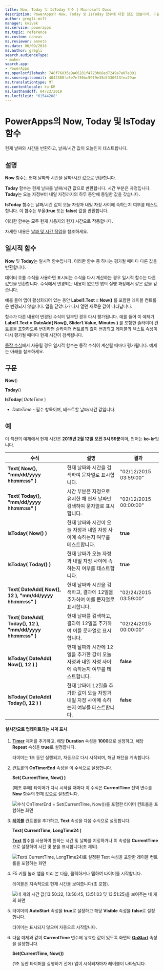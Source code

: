 ```yaml
---
title: Now, Today 및 IsToday 함수 | Microsoft Docs
description: PowerApps의 Now, Today 및 IsToday 함수에 대한 참조 정보이며, 구문과 예제를 포함하고 있습니다.
author: gregli-msft
manager: kvivek
ms.service: powerapps
ms.topic: reference
ms.custom: canvas
ms.reviewer: anneta
ms.date: 06/09/2018
ms.author: gregli
search.audienceType:
- maker
search.app:
- PowerApps
ms.openlocfilehash: 748f76835e9a66281f4723b88ed7249a7a07e091
ms.sourcegitcommit: 4042388fa5e7ef50bc59f9e35df330613fea29ae
ms.translationtype: MT
ms.contentlocale: ko-KR
ms.lasthandoff: 04/23/2019
ms.locfileid: "61544208"
---
```

# <a name="now-today-and-istoday-functions-in-powerapps"></a>PowerApps의 Now, Today 및 IsToday 함수
현재 날짜와 시간을 반환하고, 날짜/시간 값이 오늘인지 테스트합니다.

## <a name="description"></a>설명
**Now** 함수는 현재 날짜와 시간을 날짜/시간 값으로 반환합니다.

**Today** 함수는 현재 날짜를 날짜/시간 값으로 반환합니다. 시간 부분은 자정입니다. **Today**는 오늘 자정부터 내일 자정까지의 하루 동안에 동일한 값을 갖습니다.

**IsToday** 함수는 날짜/시간 값이 오늘 자정과 내일 자정 사이에 속하는지 여부를 테스트합니다. 이 함수는 부울(**true** 또는 **false**) 값을 반환합니다.

이러한 함수는 모두 현재 사용자의 현지 시간으로 작동합니다.

자세한 내용은 [날짜 및 시간 작업](../show-text-dates-times.md)을 참조하세요.

## <a name="volatile-functions"></a>일시적 함수
**Now** 및 **Today**는 일시적 함수입니다.  이러한 함수 중 하나는 평가될 때마다 다른 값을 반환합니다.  

데이터 흐름 수식을 사용하면 표시되는 수식을 다시 계산하는 경우 일시적 함수는 다른 값만을 반환합니다.  수식에서 변경되는 내용이 없으면 앱의 실행 과정에서 같은 값을 갖습니다.

예를 들어 앱이 활성화되어 있는 동안 **Label1.Text = Now()** 를 포함한 레이블 컨트롤은 변경되지 않습니다.  앱을 닫았다가 다시 열면 새로운 값이 나타납니다.

함수가 다른 내용이 변경된 수식의 일부인 경우 다시 평가됩니다.  예를 들어 이 예제가 **Label1.Text = DateAdd( Now(), Slider1.Value, Minutes )** 를 포함한 슬라이더 컨트롤을 포함하도록 변경하면 슬라이더 컨트롤의 값이 변경되고 레이블의 텍스트 속성이 다시 평가될 때마다 현재 시간이 검색됩니다.

[동작 수식](../working-with-formulas-in-depth.md)에서 사용될 경우 일시적 함수는 동작 수식이 계산될 때마다 평가됩니다.  예제는 아래를 참조하세요.

## <a name="syntax"></a>구문
**Now**()

**Today**()

**IsToday**( *DateTime* )

* *DateTime* - 필수 항목이며,  테스트할 날짜/시간 값입니다.

## <a name="examples"></a>예
이 섹션의 예제에서 현재 시간은 **2015년 2월 12일** **오전 3시 59분**이며, 언어는 **ko-kr**입니다.

| 수식 | 설명 | 결과 |
| --- | --- | --- |
| **Text( Now(), "mm/dd/yyyy hh:mm:ss" )** |현재 날짜와 시간을 검색하여 문자열로 표시합니다. |"02/12/2015 03:59:00" |
| **Text( Today(), "mm/dd/yyyy hh:mm:ss" )** |시간 부분은 자정으로 유지한 채 현재 날짜만 검색하여 문자열로 표시합니다. |"02/12/2015 00:00:00" |
| **IsToday( Now() )** |현재 날짜와 시간이 오늘 자정과 내일 자정 사이에 속하는지 여부를 테스트합니다. |**true** |
| **IsToday( Today() )** |현재 날짜가 오늘 자정과 내일 자정 사이에 속하는지 여부를 테스트합니다. |**true** |
| **Text( DateAdd( Now(), 12 ), "mm/dd/yyyy hh:mm:ss" )** |현재 날짜와 시간을 검색하고, 결과에 12일을 추가하여 이를 문자열로 표시합니다. |"02/24/2015 03:59:00" |
| **Text( DateAdd( Today(), 12 ), "mm/dd/yyyy hh:mm:ss" )** |현재 날짜를 검색하고, 결과에 12일을 추가하여 이를 문자열로 표시합니다. |"02/24/2015 00:00:00" |
| **IsToday( DateAdd( Now(), 12 ) )** |현재 날짜와 시간에 12일을 추가한 값이 오늘 자정과 내일 자정 사이에 속하는지 여부를 테스트합니다. |**false** |
| **IsToday( DateAdd( Today(), 12 ) )** |현재 날짜에 12일을 추가한 값이 오늘 자정과 내일 자정 사이에 속하는지 여부를 테스트합니다. |**false** |

#### <a name="display-a-clock-that-updates-in-real-time"></a>실시간으로 업데이트되는 시계 표시

1. **[Timer](../controls/control-timer.md)** 제어를 추가하고, 해당 **Duration** 속성을 **1000**으로 설정하고, 해당 **Repeat** 속성을 **true**로 설정합니다.

    타이머는 1초 동안 실행되고, 자동으로 다시 시작되며, 해당 패턴을 계속합니다. 

1. 컨트롤의 **OnTimerEnd** 속성을 이 수식으로 설정합니다.

    **Set( CurrentTime, Now() )**

    (매초 후에) 타이머가 다시 시작될 때마다 이 수식은 **CurrentTime** 전역 변수를 **Now** 함수의 현재 값으로 설정합니다.

    ![수식 OnTimerEnd = Set(CurrentTime, Now())를 포함한 타이머 컨트롤을 포함하는 화면](media/function-now-today-istoday/now-set-currenttime.png)

1. **[레이블](../controls/control-text-box.md)** 컨트롤을 추가하고, **Text** 속성을 다음 수식으로 설정합니다.

    **Text( CurrentTime, LongTime24 )**

    **[Text](function-text.md)** 함수를 사용하여 원하는 시간 및 날짜를 지정하거나 이 속성을 **CurrentTime**으로 설정하여 시간 및 분을 표시합니다(초 제외).

    ![Text( CurrentTime, LongTime24)로 설정된 Text 속성을 포함한 레이블 컨트롤을 포함하는 화면](media/function-now-today-istoday/now-use-currenttime.png)

1. F5 키를 눌러 앱을 미리 본 다음, 클릭하거나 탭하여 타이머를 시작합니다.

    레이블은 지속적으로 현재 시간을 보여줍니다(초 포함).

    ![네 개의 시간 값(13:50:22, 13:50:45, 13:51:03 및 13:51:25)을 보여주는 네 개의 화면](media/function-now-today-istoday/now-four-times.png)

1. 타이머의 **AutoStart** 속성을 **true**로 설정하고 해당 **Visible** 속성을 **false**로 설정합니다.

    타이머는 표시되지 않으며 자동으로 시작합니다.

1. 다음 예제와 같이 **CurrentTime** 변수에 유효한 값이 있도록 화면의 **[OnStart](../controls/control-screen.md)** 속성을 설정합니다.

    **Set(CurrentTime, Now())**

    (1초 동안 타이머를 실행하기 전에) 앱이 시작되자마자 레이블이 나타납니다.
